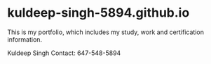# kuldeep-singh-5894.github.io


This is my portfolio, which includes my study, work and certification information.

Kuldeep Singh
Contact: 647-548-5894
